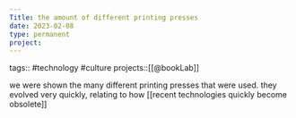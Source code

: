 ```yaml
---
Title: the amount of different printing presses
date: 2023-02-08
type: permanent
project:
---
```


tags::  #technology #culture 
projects::[[@bookLab]]

we were shown the many different printing presses that were used. they evolved very quickly, relating to how [[recent technologies quickly become obsolete]]
